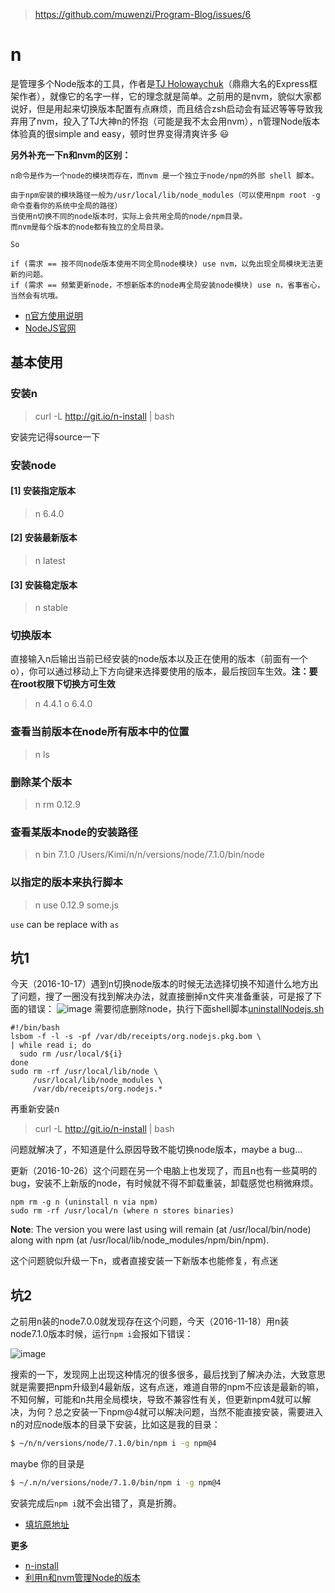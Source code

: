 > https://github.com/muwenzi/Program-Blog/issues/6

# n

是管理多个Node版本的工具，作者是[TJ Holowaychuk](https://github.com/tj)（鼎鼎大名的Express框架作者），就像它的名字一样，它的理念就是简单。之前用的是nvm，貌似大家都说好，但是用起来切换版本配置有点麻烦，而且结合zsh启动会有延迟等等导致我弃用了nvm，投入了TJ大神n的怀抱（可能是我不太会用nvm），n管理Node版本体验真的很simple and easy，顿时世界变得清爽许多 :smiley:

**另外补充一下n和nvm的区别：**
```
n命令是作为一个node的模块而存在，而nvm 是一个独立于node/npm的外部 shell 脚本。

由于npm安装的模块路径一般为/usr/local/lib/node_modules（可以使用npm root -g命令查看你的系统中全局的路径）
当使用n切换不同的node版本时，实际上会共用全局的node/npm目录。
而nvm是每个版本的node都有独立的全局目录。

So

if (需求 == 按不同node版本使用不同全局node模块) use nvm，以免出现全局模块无法更新的问题。
if (需求 == 频繁更新node，不想新版本的node再全局安装node模块) use n，省事省心，当然会有坑哦。
```

- [n官方使用说明](https://github.com/tj/n)
- [NodeJS官网](https://nodejs.org/zh-cn/)

## 基本使用

### 安装n

> curl -L http://git.io/n-install | bash

安装完记得source一下
### 安装node
#### [1] 安装指定版本

> n 6.4.0
#### [2] 安装最新版本

> n latest
#### [3] 安装稳定版本

> n stable
### 切换版本

直接输入n后输出当前已经安装的node版本以及正在使用的版本（前面有一个o），你可以通过移动上下方向键来选择要使用的版本，最后按回车生效。**注：要在root权限下切换方可生效**

> n
>  4.4.1 
> o   6.4.0 

### 查看当前版本在node所有版本中的位置

> n ls

### 删除某个版本

> n rm 0.12.9

### 查看某版本node的安装路径

> n bin 7.1.0
/Users/Kimi/n/n/versions/node/7.1.0/bin/node

### 以指定的版本来执行脚本

> n use 0.12.9 some.js

`use` can be replace with `as`

## 坑1

今天（2016-10-17）遇到n切换node版本的时候无法选择切换不知道什么地方出了问题，搜了一圈没有找到解决办法，就直接删掉n文件夹准备重装，可是报了下面的错误：
![image](https://cloud.githubusercontent.com/assets/12554487/19428450/d2d7f872-947c-11e6-8484-d5186bacf2e0.png)
需要彻底删除node，执行下面shell脚本[uninstallNodejs.sh](https://github.com/jesseyu/uninstallNodejs)

``` shell
#!/bin/bash
lsbom -f -l -s -pf /var/db/receipts/org.nodejs.pkg.bom \
| while read i; do
  sudo rm /usr/local/${i}
done
sudo rm -rf /usr/local/lib/node \
     /usr/local/lib/node_modules \
     /var/db/receipts/org.nodejs.*
```

再重新安装n

> curl -L http://git.io/n-install | bash

问题就解决了，不知道是什么原因导致不能切换node版本，maybe a bug...

更新（2016-10-26）这个问题在另一个电脑上也发现了，而且n也有一些莫明的bug，安装不上新版的node，有时候就不得不卸载重装，卸载感觉也稍微麻烦。

``` shell
npm rm -g n (uninstall n via npm) 
sudo rm -rf /usr/local/n (where n stores binaries)
```

**Note**: The version you were last using will remain (at /usr/local/bin/node) along with npm (at /usr/local/lib/node_modules/npm/bin/npm).

这个问题貌似升级一下n，或者直接安装一下新版本也能修复，有点迷

## 坑2
之前用n装的node7.0.0就发现存在这个问题，今天（2016-11-18）用n装node7.1.0版本时候，运行`npm i`会报如下错误：

![image](https://cloud.githubusercontent.com/assets/12554487/20438712/87b00cbe-adf3-11e6-8dee-e6f968f6deaa.png)

搜索的一下，发现网上出现这种情况的很多很多，最后找到了解决办法，大致意思就是需要把npm升级到4最新版，这有点迷，难道自带的npm不应该是最新的嘛，不知何解，可能和n共用全局模块，导致不兼容性有关，但更新npm4就可以解决，为何？总之安装一下npm@4就可以解决问题，当然不能直接安装，需要进入n的对应node版本的目录下安装，比如这是我的目录：

```sh
$ ~/n/n/versions/node/7.1.0/bin/npm i -g npm@4
```
maybe 你的目录是

```sh
$ ~/.n/n/versions/node/7.1.0/bin/npm i -g npm@4
```
安装完成后`npm i`就不会出错了，真是折腾。

- [填坑原地址](https://github.com/npm/npm/issues/14438)

**更多**
- [n-install](https://github.com/mklement0/n-install#uninstalling-n)
- [利用n和nvm管理Node的版本](http://www.hi-linux.com/2016/04/07/%E5%88%A9%E7%94%A8n%E5%92%8Cnvm%E7%AE%A1%E7%90%86Node%E7%9A%84%E7%89%88%E6%9C%AC/)
